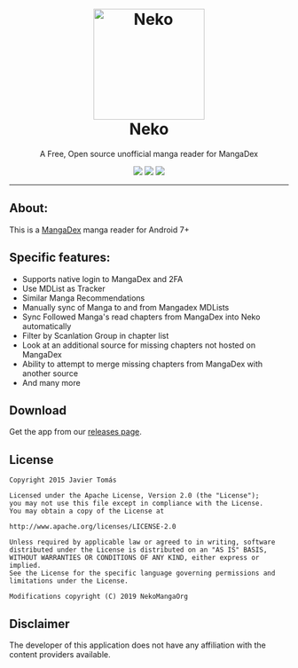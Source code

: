 <h1 align="center">
  <br>
  <a href="https://github.com/nekomangaorg/Neko"><img src="./.github/readme-images/logo.png" alt="Neko" width="200"></a>
  <br>
  Neko
  <br>
</h1>


<p align="center">A Free, Open source unofficial manga reader for MangaDex</p>

 <p align="center">
    <a href="https://github.com/nekomangaorg/Neko/releases/latest"><img src="https://img.shields.io/github/v/release/nekomangaorg/Neko.svg?maxAge=3600&style=for-the-badge&label=download"/></a>
    <a href="https://github.com/nekomangaorg/Neko/actions/workflows/ci-draft-release.yml?query=workflow%3A%22Release+app%22"><img src="https://img.shields.io/github/actions/workflow/status/nekomangaorg/neko/ci-draft-release.yml?branch=main&style=for-the-badge" /></a>
    <img src="https://img.shields.io/github/stars/nekomangaorg/Neko.svg?style=for-the-badge" />
 </p>

---

## About:
This is a <a href="https://mangadex.org/">MangaDex</a> manga reader for Android 7+
 

## Specific features:
- Supports native login to MangaDex and 2FA
- Use MDList as  Tracker
- Similar Manga Recommendations
- Manually sync of Manga to and from Mangadex MDLists
- Sync Followed Manga's read chapters from MangaDex into Neko automatically
- Filter by Scanlation Group in chapter list
- Look at an additional source for missing chapters not hosted on MangaDex
- Ability to attempt to merge missing chapters from MangaDex with another source
- And many more


## Download
Get the app from our [releases page](https://github.com/nekomangaorg/Neko/releases).

## License

    Copyright 2015 Javier Tomás

    Licensed under the Apache License, Version 2.0 (the "License");
    you may not use this file except in compliance with the License.
    You may obtain a copy of the License at

    http://www.apache.org/licenses/LICENSE-2.0

    Unless required by applicable law or agreed to in writing, software
    distributed under the License is distributed on an "AS IS" BASIS,
    WITHOUT WARRANTIES OR CONDITIONS OF ANY KIND, either express or implied.
    See the License for the specific language governing permissions and
    limitations under the License.
    
    Modifications copyright (C) 2019 NekoMangaOrg

## Disclaimer

The developer of this application does not have any affiliation with the content providers available.
